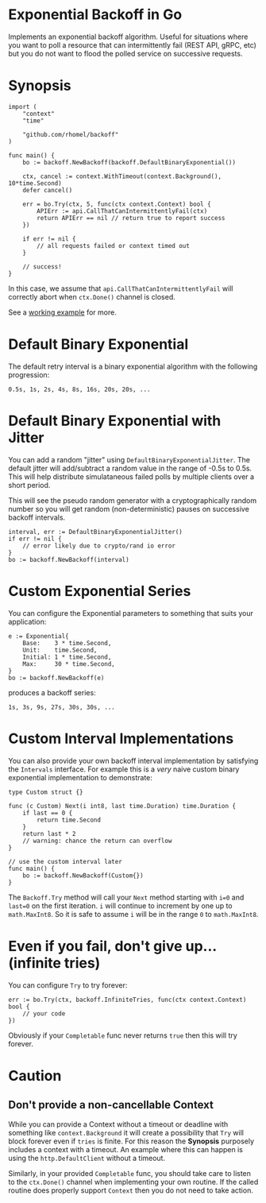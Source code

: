 
# Exponential Backoff in Go

Implements an exponential backoff algorithm. Useful for situations where you
want to poll a resource that can intermittently fail (REST API, gRPC, etc)
but you do not want to flood the polled service on successive requests.

# Synopsis

```
import (
	"context"
	"time"

	"github.com/rhomel/backoff"
)

func main() {
	bo := backoff.NewBackoff(backoff.DefaultBinaryExponential())

	ctx, cancel := context.WithTimeout(context.Background(), 10*time.Second)
	defer cancel()

	err = bo.Try(ctx, 5, func(ctx context.Context) bool {
		APIErr := api.CallThatCanIntermittentlyFail(ctx)
		return APIErr == nil // return true to report success
	})

	if err != nil {
		// all requests failed or context timed out
	}

	// success!
}
```

In this case, we assume that `api.CallThatCanIntermittentlyFail` will
correctly abort when `ctx.Done()` channel is closed.

See a [working example](example/example.go) for more.

# Default Binary Exponential

The default retry interval is a binary exponential algorithm with the
following progression:

```
0.5s, 1s, 2s, 4s, 8s, 16s, 20s, 20s, ...
```

# Default Binary Exponential with Jitter

You can add a random "jitter" using `DefaultBinaryExponentialJitter`. The
default jitter will add/subtract a random value in the range of -0.5s to
0.5s. This will help distribute simulataneous failed polls by multiple
clients over a short period.

This will see the pseudo random generator with a cryptographically random
number so you will get random (non-deterministic) pauses on successive
backoff intervals.

```
interval, err := DefaultBinaryExponentialJitter()
if err != nil {
	// error likely due to crypto/rand io error
}
bo := backoff.NewBackoff(interval)
```

# Custom Exponential Series

You can configure the Exponential parameters to something that suits your
application:

```
e := Exponential{
	Base:    3 * time.Second,
	Unit:    time.Second,
	Initial: 1 * time.Second,
	Max:     30 * time.Second,
}
bo := backoff.NewBackoff(e)
```

produces a backoff series:

```
1s, 3s, 9s, 27s, 30s, 30s, ...
```

# Custom Interval Implementations

You can also provide your own backoff interval implementation by satisfying
the `Intervals` interface. For example this is a *very* naive custom binary
exponential implementation to demonstrate:

```
type Custom struct {}

func (c Custom) Next(i int8, last time.Duration) time.Duration {
	if last == 0 {
		return time.Second
	}
	return last * 2
	// warning: chance the return can overflow
}

// use the custom interval later
func main() {
	bo := backoff.NewBackoff(Custom{})
}
```

The `Backoff.Try` method will call your `Next` method starting with `i=0` and
`last=0` on the first iteration. `i` will continue to increment by one up to
`math.MaxInt8`. So it is safe to assume `i` will be in the range `0` to
`math.MaxInt8`.

# Even if you fail, don't give up... (infinite tries)

You can configure `Try` to try forever:

```
err := bo.Try(ctx, backoff.InfiniteTries, func(ctx context.Context) bool {
	// your code
})
```

Obviously if your `Completable` func never returns `true` then this will try
forever.

# Caution

## Don't provide a non-cancellable Context

While you can provide a Context without a timeout or deadline with something
like `context.Background` it will create a possibility that `Try` will block
forever even if `tries` is finite. For this reason the **Synopsis** purposely
includes a context with a timeout. An example where this can happen is using
the `http.DefaultClient` without a timeout.

Similarly, in your provided `Completable` func, you should take care to
listen to the `ctx.Done()` channel when implementing your own routine. If the
called routine does properly support `Context` then you do not need to take
action.
